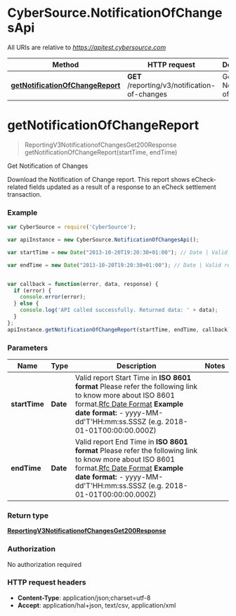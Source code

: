 # CyberSource.NotificationOfChangesApi

All URIs are relative to *https://apitest.cybersource.com*

Method | HTTP request | Description
------------- | ------------- | -------------
[**getNotificationOfChangeReport**](NotificationOfChangesApi.md#getNotificationOfChangeReport) | **GET** /reporting/v3/notification-of-changes | Get Notification of Changes


<a name="getNotificationOfChangeReport"></a>
# **getNotificationOfChangeReport**
> ReportingV3NotificationofChangesGet200Response getNotificationOfChangeReport(startTime, endTime)

Get Notification of Changes

Download the Notification of Change report. This report shows eCheck-related fields updated as a result of a response to an eCheck settlement transaction. 

### Example
```javascript
var CyberSource = require('CyberSource');

var apiInstance = new CyberSource.NotificationOfChangesApi();

var startTime = new Date("2013-10-20T19:20:30+01:00"); // Date | Valid report Start Time in **ISO 8601 format** Please refer the following link to know more about ISO 8601 format.[Rfc Date Format](https://xml2rfc.tools.ietf.org/public/rfc/html/rfc3339.html#anchor14)  **Example date format:**   - yyyy-MM-dd'T'HH:mm:ss.SSSZ (e.g. 2018-01-01T00:00:00.000Z) 

var endTime = new Date("2013-10-20T19:20:30+01:00"); // Date | Valid report End Time in **ISO 8601 format** Please refer the following link to know more about ISO 8601 format.[Rfc Date Format](https://xml2rfc.tools.ietf.org/public/rfc/html/rfc3339.html#anchor14)  **Example date format:**   - yyyy-MM-dd'T'HH:mm:ss.SSSZ (e.g. 2018-01-01T00:00:00.000Z) 


var callback = function(error, data, response) {
  if (error) {
    console.error(error);
  } else {
    console.log('API called successfully. Returned data: ' + data);
  }
};
apiInstance.getNotificationOfChangeReport(startTime, endTime, callback);
```

### Parameters

Name | Type | Description  | Notes
------------- | ------------- | ------------- | -------------
 **startTime** | **Date**| Valid report Start Time in **ISO 8601 format** Please refer the following link to know more about ISO 8601 format.[Rfc Date Format](https://xml2rfc.tools.ietf.org/public/rfc/html/rfc3339.html#anchor14)  **Example date format:**   - yyyy-MM-dd&#39;T&#39;HH:mm:ss.SSSZ (e.g. 2018-01-01T00:00:00.000Z)  | 
 **endTime** | **Date**| Valid report End Time in **ISO 8601 format** Please refer the following link to know more about ISO 8601 format.[Rfc Date Format](https://xml2rfc.tools.ietf.org/public/rfc/html/rfc3339.html#anchor14)  **Example date format:**   - yyyy-MM-dd&#39;T&#39;HH:mm:ss.SSSZ (e.g. 2018-01-01T00:00:00.000Z)  | 

### Return type

[**ReportingV3NotificationofChangesGet200Response**](ReportingV3NotificationofChangesGet200Response.md)

### Authorization

No authorization required

### HTTP request headers

 - **Content-Type**: application/json;charset=utf-8
 - **Accept**: application/hal+json, text/csv, application/xml


